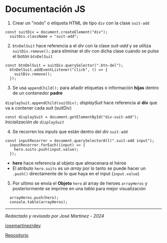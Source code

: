 # Documentación JS

1. Crear un "nodo" o etiqueta HTML de tipo `div` con la clase `suit-add`

```
const suitDiv = document.createElement("div");
  suitDiv.className = "suit-add";
```

2. `btnDelSuit` hace referencia a el _div_ con la clase _suit-add_ y se utiliza `suitDiv.remove();` para eliminar el _div_ con dicha clase cuando se pulse el botón `btnDelSuit`

```
const btnDelSuit = suitDiv.querySelector(".btn-del");
  btnDelSuit.addEventListener("click", () => {
    suitDiv.remove();
  });
```

3. Se usa `appendChild();` para añadir etiquetas o información **hijas** dentro de un contenedor **padre**

`displaySuit.appendChild(suitDiv);` _displaySuit_ hace referencia al **div** que va a contener cada _suit_ (suitDiv)

`const displaySuit = document.getElementById("div-suit-add");`
_Inicialización de `displaySuit`_

4. Se recorren los _inputs_ que están dentro del _div_ `suit-add`

```
const inputRecorrer = document.querySelectorAll(".suit-add input");
  inputRecorrer.forEach((input) => {
    hero.suits.push(input.value);
  });
```

- **hero** hace referencia al objeto que almacenara el héroe
- El atributo `hero.suits` es un _array_ por lo tanto se puede hacer un `.push()` directamente de lo que haya en el input (`input.value`)

5. Por ultimo se envía el **Objeto** `hero` al array de heroes `arrayHeros` y posteriormente se imprime en una _tabla_ para mejor visualización

```
  arrayHeros.push(hero);
  console.table(arrayHeros);
```

<hr>

_Redactado y revisado por José Martínez - 2024_

[josemartinezrdev](https://github.com/josemartinezrdev)

[Repositorio](https://github.com/josemartinezrdev/SuperHeroes)
